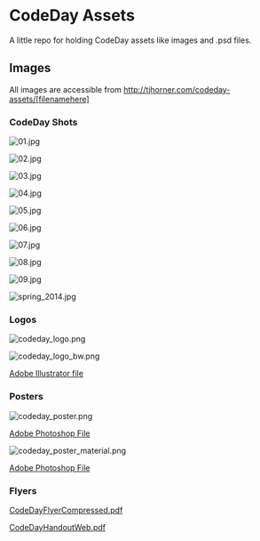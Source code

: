 # CodeDay Assets

A little repo for holding CodeDay assets like images and .psd files.

## Images

All images are accessible from http://tjhorner.com/codeday-assets/[filenamehere]

### CodeDay Shots

![01.jpg](http://tjhorner.com/codeday-assets/01.jpg)

![02.jpg](http://tjhorner.com/codeday-assets/02.jpg)

![03.jpg](http://tjhorner.com/codeday-assets/03.jpg)

![04.jpg](http://tjhorner.com/codeday-assets/04.jpg)

![05.jpg](http://tjhorner.com/codeday-assets/05.jpg)

![06.jpg](http://tjhorner.com/codeday-assets/06.jpg)

![07.jpg](http://tjhorner.com/codeday-assets/07.jpg)

![08.jpg](http://tjhorner.com/codeday-assets/08.jpg)

![09.jpg](http://tjhorner.com/codeday-assets/09.jpg)

![spring_2014.jpg](http://tjhorner.com/codeday-assets/spring_2014.jpg)

### Logos

![codeday_logo.png](http://tjhorner.com/codeday-assets/codeday_logo.png)

![codeday_logo_bw.png](http://tjhorner.com/codeday-assets/codeday_logo_bw.png)

[Adobe Illustrator file](http://tjhorner.com/codeday-assets/codeday_logo.ai)

### Posters

![codeday_poster.png](http://tjhorner.com/codeday-assets/codeday_poster.png)

[Adobe Photoshop File](http://tjhorner.com/codeday-assets/codeday_poster.psd)

![codeday_poster_material.png](http://tjhorner.com/codeday-assets/codeday_poster_material.png)

[Adobe Photoshop File](http://tjhorner.com/codeday-assets/codeday_poster_material.psd)

### Flyers

[CodeDayFlyerCompressed.pdf](http://tjhorner.com/codeday-assets/CodeDayFlyerCompressed.pdf)

[CodeDayHandoutWeb.pdf](http://tjhorner.com/codeday-assets/CodeDayHandoutWeb.pdf)